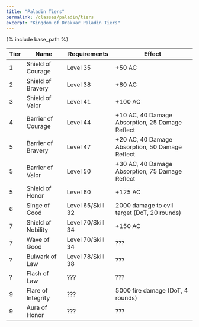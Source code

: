 ```yaml
---
title: "Paladin Tiers"
permalink: /classes/paladin/tiers
excerpt: "Kingdom of Drakkar Paladin Tiers"
---
```


{% include base_path %}

Tier | Name | Requirements | Effect
---- | ---- | ------------ | ------
1    | Shield of Courage          | Level 35 | +50 AC
2    | Shield of Bravery          | Level 38 | +80 AC
3    | Shield of Valor            | Level 41 | +100 AC
4    | Barrier of Courage         | Level 44 | +10 AC, 40 Damage Absorption, 25 Damage Reflect
5    | Barrier of Bravery         | Level 47 | +20 AC, 40 Damage Absorption, 50 Damage Reflect
5    | Barrier of Valor           | Level 50 | +30 AC, 40 Damage Absorption, 75 Damage Reflect
5    | Shield of Honor            | Level 60 | +125 AC
6    | Singe of Good              | Level 65/Skill 32 | 2000 damage to evil target (DoT, 20 rounds)
7    | Shield of Nobility         | Level 70/Skill 34 | +150 AC
7    | Wave of Good               | Level 70/Skill 34 | ???
?    | Bulwark of Law             | Level 78/Skill 38 | ???
?    | Flash of Law               | ???      | ???
9    | Flare of Integrity         | ???      | 5000 fire damage (DoT, 4 rounds)
9    | Aura of Honor              | ???      | ???
